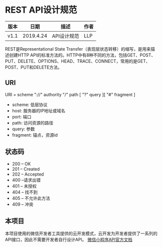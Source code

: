 # REST API设计规范

| 版本 | 日期 | 描述 | 作者 |
| - | - | - | - |
| v1.1 | 2019.4.24 | API设计规范 | LLP |

REST是Representational State Transfer（表现层状态转移）的缩写，是用来描述创建HTTP API的标准方法的。HTTP中有8种不同的方法，包括GET、POST、PUT、DELETE、OPTIONS、HEAD、TRACE、CONNECT，常用的是GET、POST、PUT和DELETE方法。
## URI
URI = scheme "://" authority "/" path [ "?" query ][ "#" fragment ]
* scheme: 低层协议
* host: 服务器的IP地址或域名
* port: 端口
* path: 访问资源的路径
* query: 参数
* fragment: 锚点，资源id
## 状态码
* 200 – OK
* 201 – Created
* 202 – Accepted
* 400 –请求出错
* 401 – 未授权
* 404 – 找不到
* 405 – 不允许此方法
* 409 – 冲突
## 本项目
本项目使用的微信开发者工具提供的云开发模式，云开发为开发者提供了一系列的API接口，因此不需要开发者自行设计API。
[微信小程序API官方文档](https://developers.weixin.qq.com/miniprogram/dev/api/)
